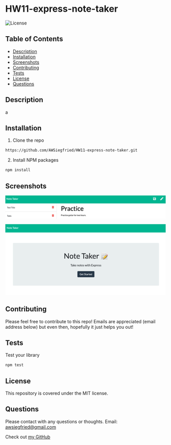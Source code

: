 # **HW11-express-note-taker**
![License](https://img.shields.io/badge/MIT-license-purple)

## **Table of Contents**

* [Description](#Description)
* [Installation](#Installation)
* [Screenshots](#Screenshots)
* [Contributing](#Contributing)
* [Tests](#Tests)
* [License](#License)
* [Questions](#Questions)

## **Description**

a

## **Installation**
1. Clone the repo
```sh
https://github.com/AWSiegfried/HW11-express-note-taker.git
```

2. Install NPM packages
```sh
npm install
```
## **Screenshots**
![screenshot](./Develop/public/assets/images/notetaker1.png?raw=true)

![screenshot](./Develop/public/assets/images/notetaker2.png?raw=true)



## **Contributing**

Please feel free to contribute to this repo! Emails are appreciated (email address below) but even then, hopefully it just helps you out!


## **Tests**

Test your library
```sh
npm test
```

## **License**

This repository is covered under the MIT license. 

## **Questions**
Please contact with any questions or thoughts.
Email: awsiegfried@gmail.com

Check out [my GitHub](https://github.com/AWSiegfried)
